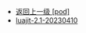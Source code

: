 - [返回上一级 [pod]](服务部署/Nginx/模板/nginx-1.24.0/Openresty/openresty-1.21.4.3-win64/pod/)
- [luajit-2.1-20230410](服务部署/Nginx/模板/nginx-1.24.0/Openresty/openresty-1.21.4.3-win64/pod/luajit-2.1-20230410/)
